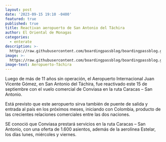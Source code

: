 ```yaml
---
layout: post
date: '2023-09-15 19:10 -0400'
featured: true
published: true
title: Reactivan aeropuerto de San Antonio del Táchira
author: El Oriental de Monagas
categories:
  - enterate
description: >-
  https://raw.githubusercontent.com/boardingpassblog/boardingpassblog.github.io/main/assets/images/aeropuerto.jpg
image: >-
  https://raw.githubusercontent.com/boardingpassblog/boardingpassblog.github.io/main/assets/images/aeropuerto.jpg
image-text: Aeropuerto-Táchira
---
```

 
Luego de más de 11 años sin operación, el Aeropuerto Internacional Juan Vicente Gómez, en San Antonio del Táchira, fue reactivado este 15 de septiembre con el vuelo comercial de Conviasa en la ruta Caracas – San Antonio.

Está  previsto que este aeropuerto sirva también de puente de salida y entrada al país en los próximos meses, iniciando con Colombia, producto de las crecientes relaciones comerciales entre las dos naciones.

SE conoció que Conviasa prestará servicios en la ruta Caracas – San Antonio, con una oferta de 1.600 asientos, además de la aerolínea Estelar, los días lunes, miércoles y viernes. 


